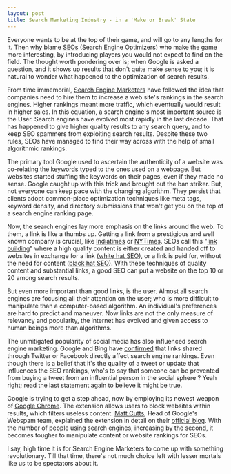 ```yaml
---
layout: post
title: Search Marketing Industry - in a 'Make or Break' State
---
```


Everyone wants to be at the top of their game, and will go to any lengths for it. Then why blame <a href="http://en.wikipedia.org/wiki/Search_engine_optimization">SEOs</a> (Search Engine Optimizers) who make the game more interesting, by introducing players you would not expect to find on the field. The thought worth pondering over is; when Google is asked a question, and it shows up results that don't quite make sense to you; it is natural to wonder what happened to the optimization of search results. 

From time immemorial, <a href="http://en.wikipedia.org/wiki/Search_engine_marketing">Search Engine Marketers</a> have followed the idea that companies need to hire them to increase a web site's rankings in the search engines. Higher rankings meant more traffic, which eventually would result in higher sales. In this equation, a search engine's most important source is the User. Search engines have evolved most rapidly in the last decade. That has happened to give higher quality results to any search query, and to keep SEO spammers from exploiting search results. Despite these two rules, SEOs have managed to find their way across with the help of small algorithmic rankings.

The primary tool Google used to ascertain the authenticity of a website was co-relating the <a href="http://www.searchengineguide.com/matt-bailey/keyword-strategies-the-long-tail.php">keywords</a> typed to the ones used on a webpage. But websites started stuffing the keywords on their pages, even if they made no sense. Google caught up with this trick and brought out the ban striker. But, not everyone can keep pace with the changing algorithm. They persist that clients adopt common-place optimization techniques like meta tags, keyword density, and directory submissions that won't get you on the top of a search engine ranking page. 

Now, the search engines lay more emphasis on the links around the web. To them, a link is like a thumbs up. Getting a link from a prestigious and well known company is crucial, like <a href="http://www.indiatimes.com/">Indiatimes</a> or <a href="http://www.nytimes.com/">NYTimes</a>. SEOs call this "<a href="http://www.seobook.com/archives/001792.shtml">link building</a>" where a high quality content is either created and handed off to websites in exchange for a link (<a href="http://www.whitehatseo.com/">white hat SEO</a>), or a link is paid for, without the need for content (<a href="http://websearch.about.com/od/seononos/a/spamseo.htm">black hat SEO</a>). With these techniques of quality content and substantial links, a good SEO can put a website on the top 10 or 20 among search results.

But even more important than good links, is the user. Almost all search engines are focusing all their attention on the user; who is more difficult to manipulate than a computer-based algorithm. An individual's preferences are hard to predict and maneuver. Now links are not the only measure of relevancy and popularity, the internet has evolved and given access to human beings more than algorithms. 

The unmitigated popularity of social media has also influenced search engine marketing. Google and Bing have <a href="http://searchengineland.com/what-social-signals-do-google-bing-really-count-55389">confirmed</a> that links shared through Twitter or Facebook directly affect search engine rankings. Even though there is a belief that it's the quality of a tweet or update that influences the SEO rankings, who's to say that someone can be prevented from buying a tweet from an influential person in the social sphere ? Yeah right; read the last statement again to believe it might be true.

Google is trying to get a step ahead, now by employing its newest weapon of <a href="http://www.google.com/chrome">Google Chrome</a>. The extension allows users to block websites within results, which filters useless content. <a href="http://www.mattcutts.com/blog/about-me/">Matt Cutts</a>, Head of Google's Webspam team, explained the extension in detail on their <a href="http://googleblog.blogspot.com/2011/02/new-chrome-extension-block-sites-from.html">official blog</a>. With the number of people using search engines, increasing by the second, it becomes tougher to manipulate content or website rankings for SEOs. 

I say, high time it is for Search Engine Marketers to come up with something revolutionary. Till that time, there's not much choice left with lesser mortals like us to be spectators about it. 
